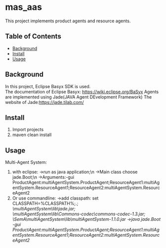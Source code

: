 # mas_aas

This project implements product agents and resource agents.

## Table of Contents

- [Background](#background)
- [Install](#install)
- [Usage](#usage)


## Background
In this project, Eclipse Basyx SDK is used.  
The documentation of Eclipse Basyx: https://wiki.eclipse.org/BaSyx
Agents are implemented using Jade(JAVA Agent DEvelopment Framework)
The website of Jade:https://jade.tilab.com/

## Install
1. Import projects  
2. maven clean install

## Usage 
Multi-Agent System:
1. with eclipse: 
->run as java application;\n
->Main class choose jade.Boot;\n
->Arguments:-gui ProductAgent:multiAgentSystem.ProductAgent;ResourceAgent1:multiAgentSystem.ResourceAgent1;ResourceAgent2:multiAgentSystem.ResourceAgent2
2. Or use commandline:
->add classpath: set CLASSPATH=%CLASSPATH%;.;<address>\multiAgentSystem\lib\jade.jar;<address>\multiAgentSystem\lib\Commons-codec\commons-codec-1.3.jar;<address>\SemA\multiAgentSystem\lib\multiAgentSystem-1.1.0.jar
->java jade.Boot -gui ProductAgent:multiAgentSystem.ProductAgent;ResourceAgent1:multiAgentSystem.ResourceAgent1;ResourceAgent2:multiAgentSystem.ResourceAgent2

